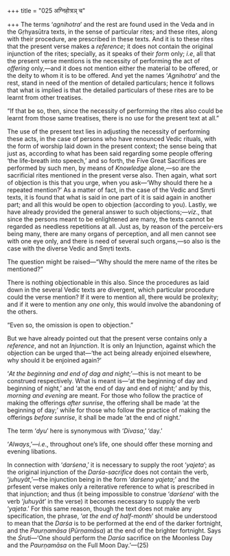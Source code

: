 +++
title = "025 अग्निहोत्रञ् च"

+++
The terms ‘*agnihotra*’ and the rest are found used in the Veda and in
the Gṛhyasūtra texts, in the sense of particular rites; and these rites,
along with their procedure, are prescribed in these texts. And it is to
these rites that the present verse makes a *reference*; it does not
contain the original injunction of the rites; specially, as it speaks of
their *form* only; *i.e*, all that the present verse mentions is the
necessity of performing the act of *offering* only,—and it does not
mention either the material to be offered, or the deity to whom it is to
be offered. And yet the names ‘*Agnihotra*’ and the rest, stand in need
of the mention of detailed particulars; hence it follows that what is
implied is that the detailed particulars of these rites are to be learnt
from other treatises.

“If that be so, then, since the necessity of performing the rites also
could be learnt from those same treatises, there is no use for the
present text at all.”

The use of the present text lies in adjusting the necessity of
performing these acts, in the case of persons who have renounced Vedic
rituals, with the form of worship laid down in the present context; the
sense being that just as, according to what has been said regarding some
people offering ‘the life-breath into speech,’ and so forth, the Five
Great Sacrifices are performed by such men, by means of *Knowledge*
alone,—so are the sacrificial rites mentioned in the present verse also.
Then again, what sort of objection is this that you urge, when you
ask—‘Why should there he a repeated mention?’ As a matter of fact, in
the case of the Vedic and Smṛti texts, it is found that what is said in
one part of it is said again in another part; and all this would be open
to objection (according to you). Lastly, we have already provided the
general answer to such objections;—*viz*., that since the persons meant
to be enlightened are many, the texts cannot be regarded as needless
repetitions at all. Just as, by reason of the perceiv-ers being many,
there are many organs of perception, and all men cannot see with one eye
only, and there is need of several such organs,—so also is the case with
the diverse Vedic and Smṛti texts.

The question might be raised—“Why should the mere name of the rites be
mentioned?”

There is nothing objectionable in this also. Since the procedures as
laid down in the several Vedic texts are divergent, which particular
procedure could the verse mention? If it were to mention all, there
would be prolexity; and if it were to mention any *one* only, this would
involve the abandoning of the others.

“Even so, the omission is open to objection.”

But we have already pointed out that the present verse contains only a
*reference*, and not an *Injunction*. It is only an Injunction, against
which the objection can be urged that—‘the act being already enjoined
elsewhere, why should it be enjoined again?’

‘*At the beginning and end of dag and night*;’—this is not meant to be
construed respectively. What is meant is—‘at the beginning of day and
beginning of night,’ and ‘at the end of day and end of night;’ and by
this, *morning and evening* are meant. For those who follow the practice
of making the offerings *after sunrise*, the offering shall be made ‘at
the beginning of day;’ while for those who follow the practice of making
the offerings *before sunrise*, it shall be made ‘at the end of night.’

The term ‘*dyu*’ here is synonymous with ‘*Divasa*,’ ‘day.’

‘*Always*,’—*i.e*., throughout one’s life, one should offer these
morning and evening libations.

In connection with ‘*darśena*,’ it is necessary to supply the root
‘*yajeta*’; as the original injunction of the *Darśa-sacrifice* does not
contain the verb, ‘*juhuyāt*,’—the injunction being in the form
‘*darśena yajeta*;’ and the prfesent verse makes only a reiterative
reference to what is prescribed in that injunction; and thus (it being
impossible to construe ‘*darśena*’ with the verb ‘*juhuyāt*’ in the
verse) it becomes necessary to supply the verb ‘*yajeta*.’ For this same
reason, though the text does not make any specification, the phrase,
‘*at the end of half-month*’ should be understood to mean that the
*Darśa* is to be performed at the end of the darker fortnight, and the
*Paurṇamāsa* (*Pūrṇamāsa*) at the end of the brighter fortnight. Says
the *Śruti*—‘One should perform the *Darśa* sacrifice on the Moonless
Day and the *Paurṇamāsa* on the Full Moon Day.’—(25)


